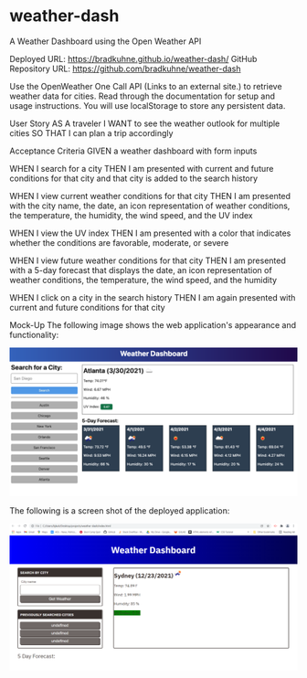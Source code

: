 # weather-dash
A Weather Dashboard using the Open Weather API

Deployed URL: https://bradkuhne.github.io/weather-dash/
GitHub Repository URL: https://github.com/bradkuhne/weather-dash


Use the OpenWeather One Call API (Links to an external site.) to retrieve weather data for cities. Read through the documentation for setup and usage instructions. You will use localStorage to store any persistent data.

User Story
AS A traveler
I WANT to see the weather outlook for multiple cities
SO THAT I can plan a trip accordingly

Acceptance Criteria
GIVEN a weather dashboard with form inputs

WHEN I search for a city
THEN I am presented with current and future conditions for that city and that city is added to the search history

WHEN I view current weather conditions for that city
THEN I am presented with the city name, the date, an icon representation of weather conditions, the temperature, the humidity, 
the wind speed, and the UV index

WHEN I view the UV index
THEN I am presented with a color that indicates whether the conditions are favorable, moderate, or severe

WHEN I view future weather conditions for that city
THEN I am presented with a 5-day forecast that displays the date, an icon representation of weather conditions, the temperature, the wind speed, and the humidity

WHEN I click on a city in the search history
THEN I am again presented with current and future conditions for that city

Mock-Up
The following image shows the web application's appearance and functionality:

![Goal Mockup](./assets/images/Goal-screenshot.png)


The following is a screen shot of the deployed application:

![Actual Screen](./assets/images/actual-screenshot.png)
